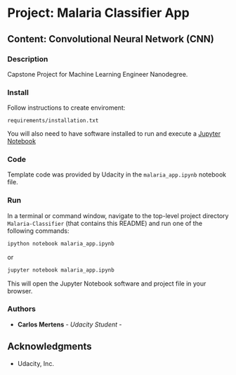 # Project: Malaria Classifier App
## Content: Convolutional Neural Network (CNN)

### Description

Capstone Project for Machine Learning Engineer Nanodegree. 

### Install

Follow instructions to create enviroment:

```
requirements/installation.txt
```
You will also need to have software installed to run and execute a [Jupyter Notebook](http://ipython.org/notebook.html)

### Code

Template code was provided by Udacity in the `malaria_app.ipynb` notebook file. 

### Run

In a terminal or command window, navigate to the top-level project directory `Malaria-Classifier` (that contains this README) and run one of the following commands:

```bash
ipython notebook malaria_app.ipynb
```  
or
```bash
jupyter notebook malaria_app.ipynb
```

This will open the Jupyter Notebook software and project file in your browser.

### Authors

* **Carlos Mertens** - *Udacity Student* -

## Acknowledgments

* Udacity, Inc.
